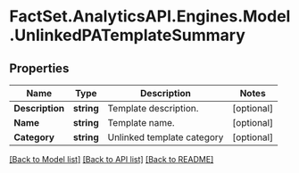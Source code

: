 # FactSet.AnalyticsAPI.Engines.Model.UnlinkedPATemplateSummary

## Properties

Name | Type | Description | Notes
------------ | ------------- | ------------- | -------------
**Description** | **string** | Template description. | [optional] 
**Name** | **string** | Template name. | [optional] 
**Category** | **string** | Unlinked template category | [optional] 

[[Back to Model list]](../README.md#documentation-for-models) [[Back to API list]](../README.md#documentation-for-api-endpoints) [[Back to README]](../README.md)

